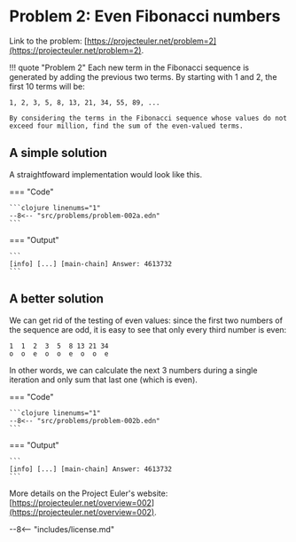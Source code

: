 # Problem 2: Even Fibonacci numbers

Link to the problem: [https://projecteuler.net/problem=2](https://projecteuler.net/problem=2).

!!! quote "Problem 2"
    Each new term in the Fibonacci sequence is generated by adding the previous two terms. By starting with 1 and 2, the first 10 terms will be:

    1, 2, 3, 5, 8, 13, 21, 34, 55, 89, ...

    By considering the terms in the Fibonacci sequence whose values do not exceed four million, find the sum of the even-valued terms.

## A simple solution

A straightfoward implementation would look like this.

=== "Code"

    ```clojure linenums="1"
    --8<-- "src/problems/problem-002a.edn"
    ```


=== "Output"

    ```
    [info] [...] [main-chain] Answer: 4613732
    ```

## A better solution

We can get rid of the testing of even values: since the first two numbers of the sequence are odd, it is easy to see that only every third number is even:

```
1  1  2  3  5  8 13 21 34
o  o  e  o  o  e  o  o  e
```

In other words, we can calculate the next 3 numbers during a single iteration and only sum that last one (which is even).

=== "Code"

    ```clojure linenums="1"
    --8<-- "src/problems/problem-002b.edn"
    ```

=== "Output"

    ```
    [info] [...] [main-chain] Answer: 4613732
    ```

More details on the Project Euler's website: [https://projecteuler.net/overview=002](https://projecteuler.net/overview=002).

--8<-- "includes/license.md"
